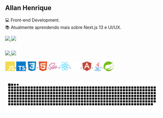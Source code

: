 ## Allan Henrique

💻 Front-end Development.
<br>
📚 Atualmente aprendendo mais sobre Next.js 13 e UI/UX.

<div style="display: inline_block">
  <a href="https://www.linkedin.com/in/allanhsz/" target="_blank">
    <img src="https://img.shields.io/badge/-LinkedIn-%230077B5?style=for-the-badge&logo=linkedin&logoColor=white" target="_blank">
  </a> 

  <a href="mailto:allanhsz@outlook.com">
    <img src="https://img.shields.io/badge/Microsoft_Outlook-0078D4?style=for-the-badge&logo=microsoft-outlook&logoColor=white" target="_blank">
  </a>
<div>
  
 ##
  
<div>
  <a href="https://github.com/allanhsz">
  <img height="180em" src="https://github-readme-stats.vercel.app/api?username=allanhsz&show_icons=true&theme=dracula&include_all_commits=true&count_private=true"/>
  <img height="180em" src="https://github-readme-stats.vercel.app/api/top-langs/?username=allanhsz&layout=compact&langs_count=7&theme=dracula"/>
</div>

<br>
  
<div style="display: inline_block">
  <img align="center" alt="JavaScript" height="32" width="32" src="https://raw.githubusercontent.com/devicons/devicon/master/icons/javascript/javascript-plain.svg" />
  <img align="center" alt="TypeScript" height="32" width="32" src="https://raw.githubusercontent.com/devicons/devicon/master/icons/typescript/typescript-plain.svg" />
  <img align="center" alt="CSS"        height="32" width="32" src="https://raw.githubusercontent.com/devicons/devicon/master/icons/css3/css3-original.svg" />
  <img align="center" alt="HTML"       height="32" width="32" src="https://raw.githubusercontent.com/devicons/devicon/master/icons/html5/html5-original.svg" />
  
  <img align="center" alt="Sass"       height="32" width="32" src="https://github.com/devicons/devicon/blob/master/icons/sass/sass-original.svg">
  <img align="center" alt="React"      height="32" width="32" src="https://raw.githubusercontent.com/devicons/devicon/master/icons/react/react-original.svg" />
  <img align="center" alt="Next.js"    height="32" width="32" src="https://raw.githubusercontent.com/AllanHSZ/allanhsz/main/nextjs-original.svg" />
  <img align="center" alt="Angular"    height="32" width="32" src="https://github.com/devicons/devicon/blob/master/icons/angularjs/angularjs-plain.svg" />
  
  <img align="center" alt="Java"       height="32" width="32" src="https://raw.githubusercontent.com/devicons/devicon/master/icons/java/java-original.svg" />
  <img align="center" alt="Springboot" height="32" width="32" src="https://raw.githubusercontent.com/devicons/devicon/master/icons/spring/spring-original.svg" />
</div>
  
<br>

![Snake animation](https://github.com/allanhsz/allanhsz/blob/output/github-contribution-grid-snake.svg)
